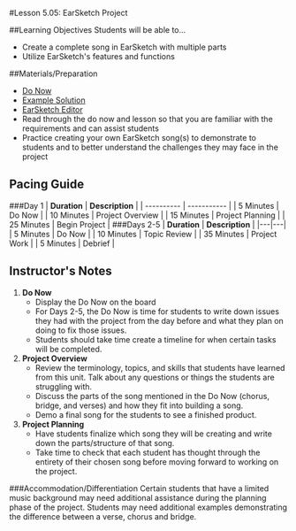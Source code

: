 #Lesson 5.05: EarSketch Project

##Learning Objectives
Students will be able to...
* Create a complete song in EarSketch with multiple parts
* Utilize EarSketch's features and functions


##Materials/Preparation
* [Do Now]
* [Example Solution]
* [EarSketch Editor]
*  Read through the do now and lesson so that you are familiar with the requirements and can assist students
*  Practice creating your own EarSketch song(s) to demonstrate to students and to better understand the challenges they may face in the project

## Pacing Guide
###Day 1
| **Duration**   | **Description** |
| ---------- | ----------- |
| 5 Minutes  | Do Now      |
| 10 Minutes | Project Overview      |
| 15 Minutes | Project Planning         |
| 25 Minutes | Begin Project     |
###Days 2-5
| **Duration**   | **Description**             |
|---|---|
| 5 Minutes  | Do Now      |
| 10 Minutes | Topic Review      |
| 35 Minutes | Project Work      |
| 5 Minutes  | Debrief     |

## Instructor's Notes

1. **Do Now**
    * Display the Do Now on the board
    * For Days 2-5, the Do Now is time for students to write down issues they had with the project from the day before and what they plan on doing to fix those issues. 
    * Students should take time create a timeline for when certain tasks will be completed.
2. **Project Overview**
	* Review the terminology, topics, and skills that students have learned from this unit. Talk about any questions or things the students are struggling with.
	* Discuss the parts of the song mentioned in the Do Now (chorus, bridge, and verses) and how they fit into building a song.
	* Demo a final song for the students to see a finished product.
3. **Project Planning**	
	* Have students finalize which song they will be creating and write down the parts/structure of that song. 
	* Take time to check that each student has thought through the entirety of their chosen song before moving forward to working on the project. 

###Accommodation/Differentiation
Certain students that have a limited music background may need additional assistance during the planning phase of the project. Students may need additional examples demonstrating the difference between a verse, chorus and bridge.

[Do Now]: do_now.md
[Lab]: lab.md
[Example Solution]:https://teals.sharepoint.com/curriculum/_layouts/15/guestaccess.aspx?guestaccesstoken=uy4L%2bNXevDtadDc79%2fKcxpSIua1iFXrI238ItmXd6WM%3d&docid=2_0ec2049bea79d42df809149d675bae951
[EarSketch Editor]: http://earsketch.gatech.edu/earsketch2/